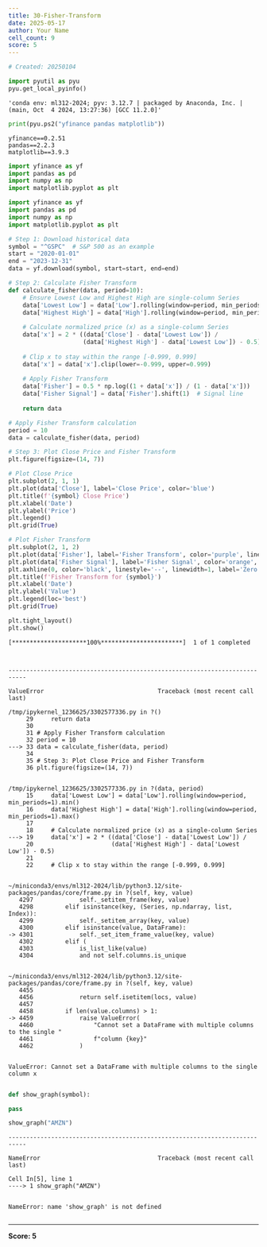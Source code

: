 ```yaml
---
title: 30-Fisher-Transform
date: 2025-05-17
author: Your Name
cell_count: 9
score: 5
---
```


```python
# Created: 20250104
```


```python
import pyutil as pyu
pyu.get_local_pyinfo()
```




    'conda env: ml312-2024; pyv: 3.12.7 | packaged by Anaconda, Inc. | (main, Oct  4 2024, 13:27:36) [GCC 11.2.0]'




```python
print(pyu.ps2("yfinance pandas matplotlib"))
```

    yfinance==0.2.51
    pandas==2.2.3
    matplotlib==3.9.3
    



```python
import yfinance as yf
import pandas as pd
import numpy as np
import matplotlib.pyplot as plt
```


```python
import yfinance as yf
import pandas as pd
import numpy as np
import matplotlib.pyplot as plt

# Step 1: Download historical data
symbol = "^GSPC"  # S&P 500 as an example
start = "2020-01-01"
end = "2023-12-31"
data = yf.download(symbol, start=start, end=end)

# Step 2: Calculate Fisher Transform
def calculate_fisher(data, period=10):
    # Ensure Lowest Low and Highest High are single-column Series
    data['Lowest Low'] = data['Low'].rolling(window=period, min_periods=1).min()
    data['Highest High'] = data['High'].rolling(window=period, min_periods=1).max()
    
    # Calculate normalized price (x) as a single-column Series
    data['x'] = 2 * ((data['Close'] - data['Lowest Low']) / 
                     (data['Highest High'] - data['Lowest Low']) - 0.5)
    
    # Clip x to stay within the range [-0.999, 0.999]
    data['x'] = data['x'].clip(lower=-0.999, upper=0.999)
    
    # Apply Fisher Transform
    data['Fisher'] = 0.5 * np.log((1 + data['x']) / (1 - data['x']))
    data['Fisher Signal'] = data['Fisher'].shift(1)  # Signal line
    
    return data

# Apply Fisher Transform calculation
period = 10
data = calculate_fisher(data, period)

# Step 3: Plot Close Price and Fisher Transform
plt.figure(figsize=(14, 7))

# Plot Close Price
plt.subplot(2, 1, 1)
plt.plot(data['Close'], label='Close Price', color='blue')
plt.title(f'{symbol} Close Price')
plt.xlabel('Date')
plt.ylabel('Price')
plt.legend()
plt.grid(True)

# Plot Fisher Transform
plt.subplot(2, 1, 2)
plt.plot(data['Fisher'], label='Fisher Transform', color='purple', linewidth=1.5)
plt.plot(data['Fisher Signal'], label='Fisher Signal', color='orange', linestyle='--', linewidth=1.5)
plt.axhline(0, color='black', linestyle='--', linewidth=1, label='Zero Line')
plt.title(f'Fisher Transform for {symbol}')
plt.xlabel('Date')
plt.ylabel('Value')
plt.legend(loc='best')
plt.grid(True)

plt.tight_layout()
plt.show()
```

    [*********************100%***********************]  1 of 1 completed



    ---------------------------------------------------------------------------

    ValueError                                Traceback (most recent call last)

    /tmp/ipykernel_1236625/3302577336.py in ?()
         29     return data
         30 
         31 # Apply Fisher Transform calculation
         32 period = 10
    ---> 33 data = calculate_fisher(data, period)
         34 
         35 # Step 3: Plot Close Price and Fisher Transform
         36 plt.figure(figsize=(14, 7))


    /tmp/ipykernel_1236625/3302577336.py in ?(data, period)
         15     data['Lowest Low'] = data['Low'].rolling(window=period, min_periods=1).min()
         16     data['Highest High'] = data['High'].rolling(window=period, min_periods=1).max()
         17 
         18     # Calculate normalized price (x) as a single-column Series
    ---> 19     data['x'] = 2 * ((data['Close'] - data['Lowest Low']) / 
         20                      (data['Highest High'] - data['Lowest Low']) - 0.5)
         21 
         22     # Clip x to stay within the range [-0.999, 0.999]


    ~/miniconda3/envs/ml312-2024/lib/python3.12/site-packages/pandas/core/frame.py in ?(self, key, value)
       4297             self._setitem_frame(key, value)
       4298         elif isinstance(key, (Series, np.ndarray, list, Index)):
       4299             self._setitem_array(key, value)
       4300         elif isinstance(value, DataFrame):
    -> 4301             self._set_item_frame_value(key, value)
       4302         elif (
       4303             is_list_like(value)
       4304             and not self.columns.is_unique


    ~/miniconda3/envs/ml312-2024/lib/python3.12/site-packages/pandas/core/frame.py in ?(self, key, value)
       4455 
       4456             return self.isetitem(locs, value)
       4457 
       4458         if len(value.columns) > 1:
    -> 4459             raise ValueError(
       4460                 "Cannot set a DataFrame with multiple columns to the single "
       4461                 f"column {key}"
       4462             )


    ValueError: Cannot set a DataFrame with multiple columns to the single column x



```python

```


```python
def show_graph(symbol):

pass
```


```python
show_graph("AMZN")
```


    ---------------------------------------------------------------------------

    NameError                                 Traceback (most recent call last)

    Cell In[5], line 1
    ----> 1 show_graph("AMZN")


    NameError: name 'show_graph' is not defined



```python

```


---
**Score: 5**
